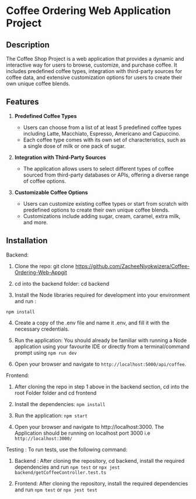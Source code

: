 # Coffee Ordering Web Application Project

## Description

The Coffee Shop Project is a web application that provides a dynamic and interactive way for users to browse, customize, and purchase coffee. It includes predefined coffee types, integration with third-party sources for coffee data, and extensive customization options for users to create their own unique coffee blends.

## Features

1. **Predefined Coffee Types**

   - Users can choose from a list of at least 5 predefined coffee types including Latte, Macchiato, Espresso, Americano and Capuccino.
   - Each coffee type comes with its own set of characteristics, such as a single dose of milk or one pack of sugar.

2. **Integration with Third-Party Sources**

   - The application allows users to select different types of coffee sourced from third-party databases or APIs, offering a diverse range of coffee options.

3. **Customizable Coffee Options**
   - Users can customize existing coffee types or start from scratch with predefined options to create their own unique coffee blends.
   - Customizations include adding sugar, cream, caramel, extra milk, and more.

## Installation

Backend:

1. Clone the repo: git clone https://github.com/ZacheeNiyokwizera/Coffee-Ordering-Web-Appgit

2. cd into the backend folder: cd backend

3. Install the Node libraries required for development into your environment and run :

```npm install```

4. Create a copy of the .env file and name it .env, and fill it with the necessary credentials.

5. Run the application: You should already be familiar with running a Node application using your favourite IDE or directly from a terminal/command prompt using ```npm run dev```

6. Open your browser and navigate to ```http://localhost:5000/api/coffee```.

Frontend:

1. After cloning the repo in step 1 above in the backend section, cd into the root Folder folder and cd frontend

2. Install the dependencies: ```npm install```

3. Run the application: ```npm start```

4. Open your browser and navigate to http://localhost:3000. The Application should be running on localhost port 3000 i.e ```http://localhost:3000/```

Testing : To run tests, use the following command:

1. Backend : After cloning the repository, cd backend, install the required dependencies and run
   ```npm test``` or ```npx jest backend/getCoffeeController.test.ts```

1. Frontend: After cloning the repository, install the required dependencies and run
   ```npm test``` or ```npx jest test```


